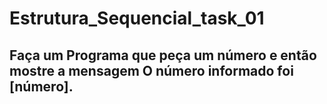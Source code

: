 # Estrutura_Sequencial_task_01
##  Faça um Programa que peça um número e então mostre a mensagem O número informado foi [número].
